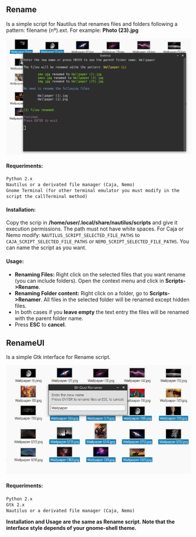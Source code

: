 ## Rename

Is a simple script for Nautilus that renames files and folders following a pattern: filename (nº).ext.
For example: **Photo (23).jpg**

![](https://raw.githubusercontent.com/bit-dust/Scripts/master/Python/Images/Image%20(1).png)

#### Requeriments:	
	Python 2.x
	Nautilus or a derivated file manager (Caja, Nemo)
	Gnome Terminal (for other terminal emulator you must modify in the script the callTerminal method)

#### Installation: 
Copy the scrip in **/home/user/.local/share/nautilus/scripts** and give it execution permissions.
The path must not have white spaces.
For Caja or Nemo modify: 
`NAUTILUS_SCRIPT_SELECTED_FILE_PATHS` to `CAJA_SCRIPT_SELECTED_FILE_PATHS` or 
`NEMO_SCRIPT_SELECTED_FILE_PATHS`. You can name the script as you want.

#### Usage:    
* __Renaming Files:__
Right click on the selected files that you want rename (you can include folders). Open the context menu
and click in **Scripts->Rename**.
* __Renaming Folder content:__ 
Right click on a folder, go to **Scripts->Renamer**. All files in the selected folder will be renamed except hidden files.
* In both cases if you __leave empty__ the text entry the files will be renamed with the parent folder name.
* Press __ESC__ to __cancel__.

## RenameUI

Is a simple Gtk interface for Rename script.

![](https://raw.githubusercontent.com/bit-dust/Scripts/master/Python/Images/Image%20(2).png)


#### Requeriments:	
	Python 2.x
	Gtk 2.x
	Nautilus or a derivated file manager (Caja, Nemo)
**Installation and Usage are the same as Rename script. Note that the interface style depends of your gnome-shell theme.**

